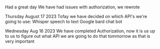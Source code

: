 Had a great day
We have had issues with authorization, we rewrote

Thursday August 17 2023
Tofay we have decided on which API's we're going to use:
Whisper speech to text
Google bard chat bot

Wednesday Aug 16 2023
We have completed Authorization, now it is us up to us to figure out what API we are going to do that tommorrow as that is very important

